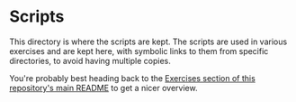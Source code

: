 # Scripts

This directory is where the scripts are kept. The scripts are used in various exercises and are kept here, with symbolic links to them from specific directories, to avoid having multiple copies. 

You're probably best heading back to the [Exercises section of this repository's main README](../README.md#exercises) to get a nicer overview.
